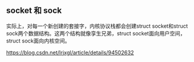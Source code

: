 ## socket 和 sock
实际上，对每一个新创建的套接字，内核协议栈都会创建struct socket和struct sock两个数据结构。这两个结构就像孪生兄弟，struct socket面向用户空间，struct sock面向内核空间。


https://blog.csdn.net/lrjxgl/article/details/94502632
